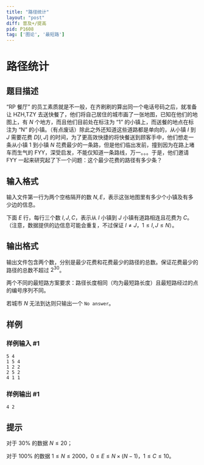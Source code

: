 ```yaml
---
title: "路径统计"
layout: "post"
diff: 普及+/提高
pid: P1608
tag: ['图论', '最短路']
---
```

# 路径统计
## 题目描述

“RP 餐厅” 的员工素质就是不一般，在齐刷刷的算出同一个电话号码之后，就准备让 HZH,TZY 去送快餐了，他们将自己居住的城市画了一张地图，已知在他们的地图上，有 $N$ 个地方，而且他们目前处在标注为 “1” 的小镇上，而送餐的地点在标注为 “N” 的小镇。（有点废话）除此之外还知道这些道路都是单向的，从小镇 $I$ 到 $J$ 需要花费 $D[I, J]$ 的时间，为了更高效快捷的将快餐送到顾客手中，他们想走一条从小镇 $1$ 到小镇 $N$ 花费最少的一条路，但是他们临出发前，撞到因为在路上堵车而生气的 FYY，深受启发，不能仅知道一条路线，万一。。。于是，他们邀请 FYY 一起来研究起了下一个问题：这个最少花费的路径有多少条？

## 输入格式

输入文件第一行为两个空格隔开的数 $N, E$，表示这张地图里有多少个小镇及有多少边的信息。

下面 $E$ 行，每行三个数 $I, J, C$，表示从 $I$ 小镇到 $J$ 小镇有道路相连且花费为 $C$。（注意，数据提供的边信息可能会重复，不过保证 $I \ne J$，$1 \leq I, J\leq N$）。

## 输出格式

输出文件包含两个数，分别是最少花费和花费最少的路径的总数。保证花费最少的路径的总数不超过 $2^{30}$。

两个不同的最短路方案要求：路径长度相同（均为最短路长度）且最短路经过的点的编号序列不同。

若城市 $N$ 无法到达则只输出一个 `No answer`。

## 样例

### 样例输入 #1
```
5 4
1 5 4
1 2 2
2 5 2
4 1 1

```
### 样例输出 #1
```
4 2
```
## 提示

对于 $30\%$ 的数据 $N\leq 20$；

对于 $100\%$ 的数据 $1\leq N\leq 2000$，$0\leq E\leq N\times (N-1)$，$1\leq C\leq 10$。

